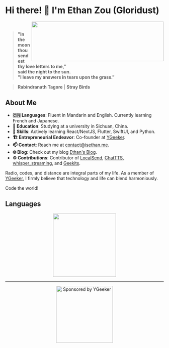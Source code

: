 # Hi there! 👋 I'm Ethan Zou (Gloridust)

<div>
  <img src="https://github-readme-stats.vercel.app/api?username=Gloridust&show_icons=true&hide_title=true&hide=contribs&bg_color=4EBFFE,63C862,FFCA3D&title_color=f3f3f3&text_color=f3f3f3" height="125" width="420" align="right">
  <br>
  
  > **"In the moon thou sendest thy love letters to me,"**  
  > **said the night to the sun.**  
  > **"I leave my answers in tears upon the grass."**  
  
  > **Rabindranath Tagore** | **Stray Birds**  
</div>

## About Me

- **🇨🇳 Languages**: Fluent in Mandarin and English. Currently learning French and Japanese.
- **🔭 Education**: Studying at a university in Sichuan, China.
- **🌱 Skills**: Actively learning React/NextJS, Flutter, SwiftUI, and Python.
- **🏗️ Entrepreneurial Endeavor**: Co-founder at [YGeeker](https://ygeeker.com).
- **📫 Contact**: Reach me at <contact@isethan.me>.
- **🌐 Blog**: Check out my blog [Ethan's Blog](https://gloridust.xyz).
- **⚙️ Contributions**: Contributor of [LocalSend](https://github.com/localsend/localsend), [ChatTTS](https://github.com/2noise/ChatTTS), [whisper_streaming](https://github.com/Gloridust/whisper_streaming_CN), and [Geekits](https://github.com/RiverTwilight/Geekits).

Radio, codes, and distance are integral parts of my life. As a member of [YGeeker](https://github.com/ygeeker), I firmly believe that technology and life can blend harmoniously. 

Code the world!

## Languages

<div align="center">
<img src="https://github-readme-stats.vercel.app/api/top-langs/?username=Gloridust&hide=&hide_progress=true&langs_count=8&layout=compact&bg_color=4EBFFE,63C862,FFCA3D&title_color=f3f3f3&text_color=f3f3f3" height="200">
</div>

---

<div align="center">
<a href="https://www.ygeeker.com">
<img width="180" alt="Sponsored by YGeeker" src="https://www.ygeeker.com/badge/sponsor.png">
</a>
</div>
